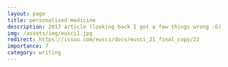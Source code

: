 ```yaml
---
layout: page
title: personalised medicine
description: 2017 article (looking back I got a few things wrong :D)
img: /assets/img/eusci1.jpg
redirect: https://issuu.com/eusci/docs/eusci_21_final_copy/22
importance: 7
category: writing
---
```

